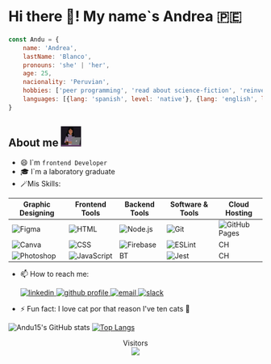 # Hi there 👋! My name`s Andrea 🇵🇪
```js
const Andu = {
    name: 'Andrea',
    lastName: 'Blanco',
    pronouns: 'she' | 'her',
    age: 25,
    nacionality: 'Peruvian',
    hobbies: ['peer programming', 'read about science-fiction', 'reinvent myself', 'study new things'],
    languages: [{lang: 'spanish', level: 'native'}, {lang: 'english', level: 'B1'}, {lang: 'Korean', level: 'beginner'}],
}
```

## About me <img src="photoProfile.png" width='40' height='40' alt='photo profile' />
- :smile: I`m ``frontend Developer``
- 🎓 I`m a laboratory graduate
- 🪄Mis Skills:  

| Graphic Designing | Frontend Tools | Backend Tools | Software & Tools | Cloud Hosting |
| ------ | ------ | ------ | ------ | ------ |
| ![Figma](https://img.shields.io/badge/Figma-ffca28?style=flate&logo=figma&logoColor=black) | ![HTML](https://img.shields.io/badge/HTML5%20-%23E34F26.svg?logo=html5&logoColor=white) | ![Node.js](https://img.shields.io/badge/Node.js-43853D?logo=node.js&logoColor=white) | ![Git](https://img.shields.io/badge/Git%20-%23F05033.svg?logo=git&logoColor=white) | ![GitHub Pages](https://img.shields.io/badge/GitHub%20Pages-%23327FC7.svg?style=flat&logo=github&logoColor=white) |
| ![Canva](https://img.shields.io/badge/Canva-%2300C4CC.svg?style=flat&logo=Canva&logoColor=white) | ![CSS](https://img.shields.io/badge/CSS%20-%231572B6.svg?logo=css3&logoColor=white) | ![Firebase](https://img.shields.io/badge/Firebase-ffca28?style=flate&logo=firebase&logoColor=black) | ![ESLint](https://img.shields.io/badge/ESLint-4B3263?logo=eslint&logoColor=white) | CH |
| ![Photoshop](https://aleen42.github.io/badges/src/photoshop.svg) | ![JavaScript](https://img.shields.io/badge/JavaScript%20-%23F7DF1E.svg?logo=javascript&logoColor=black) | BT | ![Jest](https://img.shields.io/badge/-jest-%23C21325?logo=jest&logoColor=white) | CH |

- 📫 How to reach me: 
    <section>
    <a href="https://www.linkedin.com/in/andrea-estefania-blanco-avila-b78036156/" target="_blank">
        <img src="https://img.icons8.com/fluency/48/000000/linkedin.png" width='40' height='40' alt='linkedin' />
    </a>
    <a href="https://github.com/Andu15" target="_blank">
        <img src="https://img.icons8.com/plasticine/100/000000/github.png" width='40' height='40' alt='github profile' />
    </a>
    <a href="mailto:estefania_8_3@hotmail.com?Subject=Hi%20Andrea!">
        <img src="https://img.icons8.com/dusk/64/000000/windows-live-mail.png" width='40' height='40' alt='email'/>
    </a>
    <a href="https://app.slack.com/client/T0NNB6T0R/D022URF313L/user_profile/U02310UDQUC">
        <img src="https://img.icons8.com/color/48/000000/slack-new.png" width='40' height='40' alt='slack'/>
    </a>
    </section>
    
- ⚡ Fun fact: I love cat por that reason I've ten cats 🤣

![Andu15's GitHub stats](https://github-readme-stats.vercel.app/api?username=Andu15&show_icons=true&theme=cobalt)
[![Top Langs](https://github-readme-stats.vercel.app/api/top-langs/?username=Andu15&layout=compact)](https://github.com/Andu15/github-readme-stats)

<p align="center">   
  Visitors<br>
  <img src="https://profile-counter.glitch.me/Andu15/count.svg" />  
</p>  
